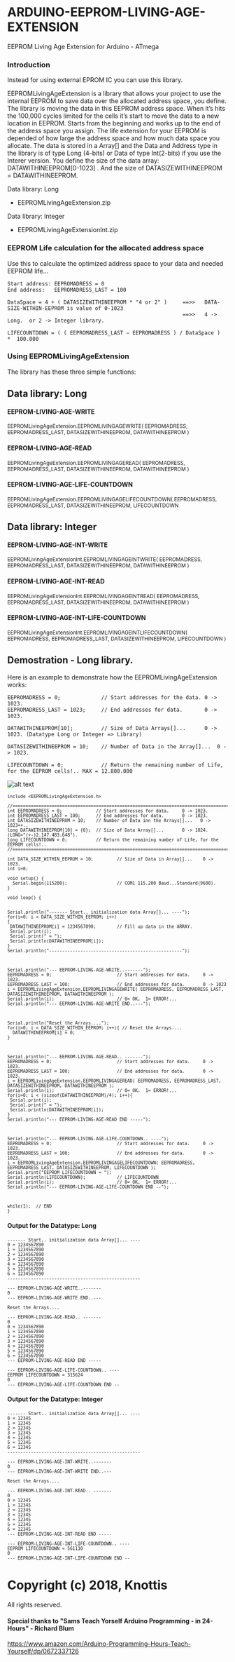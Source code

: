 # ARDUINO-EEPROM-LIVING-AGE-EXTENSION
EEPROM Living Age Extension for Arduino - ATmega

### Introduction
Instead for using external EPROM IC you can use this library.

EEPROMLivingAgeExtension is a library that allows your project to use the internal EEPROM to save data over the allocated address space, you define. The library is moving the data in this EEPROM address space. When it’s hits the 100,000 cycles limited for the cells it’s start to move the data to a new location in EEPROM. Starts from the beginning and works up to the end of the address space you assign. The life extension for your EEPROM is depended of how large the address space and how much data space you allocate. The data is stored in a Array[] and the Data and Address type in the library is of type Long (4-bits) or Data of type Int(2-bits) if you use the Interer version. You define the size of the data array: DATAWITHINEEPROM[0-1023] .  And the size of DATASIZEWITHINEEPROM = DATAWITHINEEPROM.

Data library: Long 
- EEPROMLivingAgeExtension.zip

Data library: Integer
- EEPROMLivingAgeExtensionInt.zip

### EEPROM Life calculation for the allocated address space

Use this to calculate the optimized address space to your data and needed EEPROM life... 

```
Start address: EEPROMADRESS = 0
End address:   EEPROMADRESS_LAST = 100

DataSpace = 4 + ( DATASIZEWITHINEEPROM * "4 or 2" )     ==>>   DATA-SIZE-WITHIN-EEPROM is value of 0-1023
                                                        ==>>   4 -> Long.  or 2 -> Integer library.

LIFECOUNTDOWN = ( ( EEPROMADRESS_LAST – EEPROMADRESS ) / DataSpace )  *  100.000
```

### Using EEPROMLivingAgeExtension
The library has these three simple functions:

## Data library: Long 
#### EEPROM-LIVING-AGE-WRITE
<sub> EEPROMLivingAgeExtension.EEPROMLIVINGAGEWRITE( EEPROMADRESS, EEPROMADRESS_LAST, DATASIZEWITHINEEPROM, DATAWITHINEEPROM )
</sub>
#### EEPROM-LIVING-AGE-READ
<sub> EEPROMLivingAgeExtension.EEPROMLIVINGAGEREAD( EEPROMADRESS, EEPROMADRESS_LAST, DATASIZEWITHINEEPROM, DATAWITHINEEPROM )
</sub>

#### EEPROM-LIVING-AGE-LIFE-COUNTDOWN
<sub> EEPROMLivingAgeExtension.EEPROMLIVINGAGELIFECOUNTDOWN( EEPROMADRESS, EEPROMADRESS_LAST, DATASIZEWITHINEEPROM, LIFECOUNTDOWN 
</sub>


## Data library: Integer
#### EEPROM-LIVING-AGE-INT-WRITE
<sub> EEPROMLivingAgeExtensionInt.EEPROMLIVINGAGEINTWRITE( EEPROMADRESS, EEPROMADRESS_LAST, DATASIZEWITHINEEPROM, DATAWITHINEEPROM )
</sub>

#### EEPROM-LIVING-AGE-INT-READ
<sub> EEPROMLivingAgeExtensionInt.EEPROMLIVINGAGEINTREAD( EEPROMADRESS, EEPROMADRESS_LAST, DATASIZEWITHINEEPROM, DATAWITHINEEPROM )
</sub>

#### EEPROM-LIVING-AGE-INT-LIFE-COUNTDOWN
<sub>EEPROMLivingAgeExtensionInt.EEPROMLIVINGAGEINTLIFECOUNTDOWN( EEPROMADRESS, EEPROMADRESS_LAST, DATASIZEWITHINEEPROM, LIFECOUNTDOWN )
</sub>


## Demostration  - Long library.
Here is an example to demonstrate how the EEPROMLivingAgeExtension works:


```
EEPROMADRESS = 0;             // Start addresses for the data. 0 -> 1023.
EEPROMADRESS_LAST = 1023;     // End addresses for data.       0 -> 1023.

DATAWITHINEEPROM[10];         // Size of Data Arrays[]...      0 -> 1023. (Datatype Long or Integer => Library)

DATASIZEWITHINEEPROM = 10;    // Number of Data in the Array[]...  0 -> 1023.

LIFECOUNTDOWN = 0;            // Return the remaining number of Life, for the EEPROM cells!.. MAX = 12.800.000
```


![alt text](https://github.com/Knottis/ARDUINO-EEPROM-LIVING-AGE-EXTENSION/blob/master/EEPROMLivingAgeExtension.jpg "EEPROMLivingAgeExtension")


<sub>
  
```
include <EEPROMLivingAgeExtension.h>

//=================================================================================================================
int EEPROMADRESS = 0;             // Start addresses for data.     0 -> 1023.
int EEPROMADRESS_LAST = 100;      // End addresses for data.       0 -> 1023. 
int DATASIZEWITHINEEPROM = 10;    // Number of Data inn the Arrays[]...   0 -> 1023++..
long DATAWITHINEEPROM[10] = {0};  // Size of Data Array[]...       0 -> 1024. (LONG="(+-)2.147.483.648").
long LIFECOUNTDOWN = 0;           // Return the remaining number of Life, for the EEPROM cells!..
//=================================================================================================================

int DATA_SIZE_WITHIN_EEPROM = 10;         // Size of Data in Array[]...    0 -> 1023.
int i=0;

void setup() {
  Serial.begin(115200);                   // COM1 115.200 Baud...Standard(9600).
}

void loop() {


Serial.println("------- Start.. initialization data Array[]... ----");
for(i=0; i < DATA_SIZE_WITHIN_EEPROM; i++)
{
 DATAWITHINEEPROM[i] = 1234567890;        // Fill up data in the ARRAY.
 Serial.print(i);
 Serial.print(" = ");
 Serial.println(DATAWITHINEEPROM[i]);
}
Serial.println("---------------------------------------------------");



Serial.println("--- EEPROM-LIVING-AGE-WRITE..-------");
EEPROMADRESS = 0;                         // Start addresses for data.     0 -> 1023.
EEPROMADRESS_LAST = 100;                  // End addresses for data.       0 -> 1023
i = EEPROMLivingAgeExtension.EEPROMLIVINGAGEWRITE( EEPROMADRESS, EEPROMADRESS_LAST, DATASIZEWITHINEEPROM, DATAWITHINEEPROM );
Serial.println(i);                        // 0= OK,  1= ERROR!...
Serial.println("--- EEPROM-LIVING-AGE-WRITE END..---");



Serial.println("Reset the Arrays....");
for(i=0; i < DATA_SIZE_WITHIN_EEPROM; i++){ // Reset the Arrays....
  DATAWITHINEEPROM[i] = 0; 
}



Serial.println("--- EEPROM-LIVING-AGE-READ.. -------");
EEPROMADRESS = 0;                         // Start addresses for data.     0 -> 1023.
EEPROMADRESS_LAST = 100;                  // End addresses for data.       0 -> 1023. 
i = EEPROMLivingAgeExtension.EEPROMLIVINGAGEREAD( EEPROMADRESS, EEPROMADRESS_LAST, DATASIZEWITHINEEPROM, DATAWITHINEEPROM );
Serial.println(i);                        // 0= OK,  1= ERROR!...
for(i=0; i < (sizeof(DATAWITHINEEPROM)/4); i++){
 Serial.print(i);
 Serial.print(" = ");
 Serial.println(DATAWITHINEEPROM[i]); 
}
Serial.println("--- EEPROM-LIVING-AGE-READ END -----");



Serial.println("--- EEPROM-LIVING-AGE-LIFE-COUNTDOWN.. ----");
EEPROMADRESS = 0;                         // Start addresses for data.     0 -> 1023.
EEPROMADRESS_LAST = 100;                  // End addresses for data.       0 -> 1023. 
i = EEPROMLivingAgeExtension.EEPROMLIVINGAGELIFECOUNTDOWN( EEPROMADRESS, EEPROMADRESS_LAST, DATASIZEWITHINEEPROM, LIFECOUNTDOWN );
Serial.print("EEPROM LIFECOUNTDOWN = "); 
Serial.println(LIFECOUNTDOWN);            // LIFECOUNTDOWN
Serial.println(i);                        // 0= OK,  1= ERROR!...
Serial.println("--- EEPROM-LIVING-AGE-LIFE-COUNTDOWN END --");



while(1);  // END
}
```
</sub>

#### Output for the Datatype: Long

<sub>

```
------- Start.. initialization data Array[]... ----
0 = 1234567890
1 = 1234567890
2 = 1234567890
3 = 1234567890
4 = 1234567890
5 = 1234567890
6 = 1234567890
---------------------------------------------------

--- EEPROM-LIVING-AGE-WRITE..-------
0
--- EEPROM-LIVING-AGE-WRITE END..---

Reset the Arrays....

--- EEPROM-LIVING-AGE-READ.. -------
0
0 = 1234567890
1 = 1234567890
2 = 1234567890
3 = 1234567890
4 = 1234567890
5 = 1234567890
6 = 1234567890
--- EEPROM-LIVING-AGE-READ END -----

--- EEPROM-LIVING-AGE-LIFE-COUNTDOWN.. ----
EEPROM LIFECOUNTDOWN = 315624
0
--- EEPROM-LIVING-AGE-LIFE-COUNTDOWN END -- 
```

</sub>

#### Output for the Datatype: Integer

<sub>
  
```
------- Start.. initialization data Array[]... ----
0 = 12345
1 = 12345
2 = 12345
3 = 12345
4 = 12345
5 = 12345
6 = 12345
---------------------------------------------------

--- EEPROM-LIVING-AGE-INT-WRITE..-------
0
--- EEPROM-LIVING-AGE-INT-WRITE END..---

Reset the Arrays....

--- EEPROM-LIVING-AGE-INT-READ.. -------
0
0 = 12345
1 = 12345
2 = 12345
3 = 12345
4 = 12345
5 = 12345
6 = 12345
--- EEPROM-LIVING-AGE-INT-READ END -----

--- EEPROM-LIVING-AGE-INT-LIFE-COUNTDOWN.. ----
EEPROM LIFECOUNTDOWN = 561110
0
--- EEPROM-LIVING-AGE-INT-LIFE-COUNTDOWN END -- 
```

</sub>


# Copyright (c) 2018, Knottis
All rights reserved.

#### Special thanks to  "Sams Teach Yorself Arduino Programming - in 24-Hours" - Richard Blum
https://www.amazon.com/Arduino-Programming-Hours-Teach-Yourself/dp/0672337126
